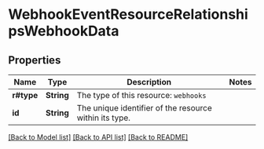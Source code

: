 # WebhookEventResourceRelationshipsWebhookData

## Properties

Name | Type | Description | Notes
------------ | ------------- | ------------- | -------------
**r#type** | **String** | The type of this resource: `webhooks` | 
**id** | **String** | The unique identifier of the resource within its type.  | 

[[Back to Model list]](../README.md#documentation-for-models) [[Back to API list]](../README.md#documentation-for-api-endpoints) [[Back to README]](../README.md)


